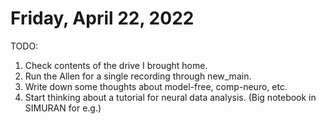 # Friday, April 22, 2022

TODO:

1. Check contents of the drive I brought home.
2. Run the Allen for a single recording through new_main.
3. Write down some thoughts about model-free, comp-neuro, etc.
4. Start thinking about a tutorial for neural data analysis. (Big notebook in SIMURAN for e.g.)